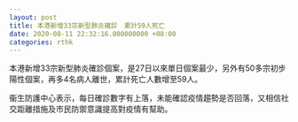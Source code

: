 ```yaml
---
layout: post
title: 本港新增33宗新型肺炎確診　累計59人死亡
date: 2020-08-11 22:32:16.000000000 +08:00
categories: rthk
---
```


本港新增33宗新型肺炎確診個案，是27日以來單日個案最少，另外有50多宗初步陽性個案，再多4名病人離世，累計死亡人數增至59人。

衞生防護中心表示，每日確診數字有上落，未能確認疫情趨勢是否回落，又相信社交距離措施及市民防禦意識提高對疫情有幫助。

